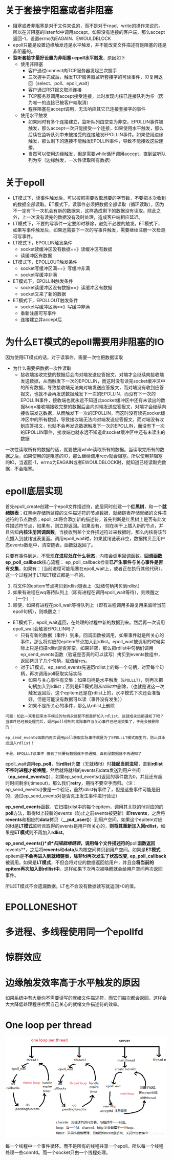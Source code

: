 # 关于套接字阻塞或者非阻塞

- 阻塞或者非阻塞是对于文件来说的，而不是对于read、write的操作来说的。所以在非阻塞的listenfd中调用accept，如果没有连接的客户端，那么accept返回-1，设置errno为EAGAIN、EWOULDBLOCK
- epoll只能是设置边缘触发还是水平触发，并不能改变文件描述符是阻塞的还是非阻塞的。
- **监听套接字最好设置为非阻塞+epoll水平触发**，原因如下
  - 使用非阻塞
    - 客户通过connect向TCP服务器发起三次握手
    - 三次握手完成后，触发TCP服务器监听套接字的可读事件，IO复用返回（select、poll、epoll_wait）
    - 客户通过RST报文取消连接
    - TCP服务器调用accept接受连接，此时发现内核已连接队列为空（因为唯一的连接已被客户端取消）
    - 程序阻塞在accept调用，无法响应其它已连接套接字的事件
  - 使用水平触发
    - 如果同时有多个连接建立，监听队列由空变为非空，EPOLLIN事件被触发，那么accept一次只能接受一个连接，如果使用水平触发，那么后续在监听队列中未被接受的连接触发EPOLLIN事件。如果使用边缘触发，那么剩下的连接不能触发EPOLLIN事件，导致不能接收这些连接。
    - 当然可以使用边缘触发，但是需要while循环调用accept，直到监听队列为空（边缘触发，一次性读取所有数据）





# 关于epoll

- LT模式下，读事件触发后，可以按照需要收取想要的字节数，不要把本次收到的数据全部读取。ET模式下，读事件必须把数据全部读取（循环读取），因为不一定有下一次机会有新的数据来，这样造成剩下的数据没有读取。除此之外，上一次没有读完的数据没有及时处理，造成客户端相应延迟。
- LT模式下，不要的写事件一定要即时移除，避免不必要的触发。ET模式下，如果写事件触发后，如果还需要下一次的写事件触发，需要继续注册一次检测可写事件。
- LT模式下，EPOLLIN触发条件
  - socket读缓冲区没有数据==》读缓冲区有数据
  - 读缓冲区有数据
- LT模式下，EPOLLOUT触发条件
  - socket写缓冲区满==》写缓冲非满
  - socket写缓冲非满
- ET模式下，EPOLLIN触发条件
  - socket读缓冲区没有数据==》读缓冲区有数据
  - socket又来了新的数据
- ET模式下，EPOLLOUT触发条件
  - socket写缓冲区满==》写缓冲非满
  - 重新注册可写事件
  - 连接建立并accept后






# 为什么ET模式的epoll需要用非阻塞的IO

因为使用ET模式的话，对于读事件，需要一次性把数据读取

- 为什么需要把数据一次性读取
  - 接收端接收完整的数据后会向对端发送应答报文，对端才会继续向接收端发送数据，从而触发下一次的EPOLLIN，而这时没有读完socket缓冲区中的所有数据，导致接收端无法向对端发送应答报文，而对端没有收到应答报文，也就不会再发送数据触发下一次的EPOLLIN，而没有下一次的EPOLLIN事件，接收端也就永远不知道此socket缓冲区中还有未读出的数据&oq=接收端接收完整的数据后会向对端发送应答报文，对端才会继续向接收端发送数据，从而触发下一次的EPOLLIN，而这时没有读完socket缓冲区中的所有数据，导致接收端无法向对端发送应答报文，而对端没有收到应答报文，也就不会再发送数据触发下一次的EPOLLIN，而没有下一次的EPOLLIN事件，接收端也就永远不知道此socket缓冲区中还有未读出的数据

一次性读取所有的数据的话，就要使用while读取所有的数据。当读取完所有的数据之后，如果使用的是阻塞的IO，那么继续调用recv就会阻塞。所以使用非阻塞的IO，当返回-1，errno为EAGAIN或者EWOULDBLOCK时，就知道已经读取完数据，不会阻塞。







# epoll底层实现

首先epoll_create创建一个epoll文件描述符，底层同时创建一个**红黑树**，和一个**就绪链表**；红黑树存储所监控的文件描述符的节点数据，就绪链表存储就绪的文件描述符的节点数据；epoll_ctl将会添加新的描述符，首先判断是红黑树上是否有此文件描述符节点，如果有，则立即返回。如果没有， 则在树干上插入新的节点，并且告知**内核注册回调函数**。当接收到某个文件描述符过来数据时，那么内核将该节点插入到就绪链表里面。调用epoll_wait时，如果就绪链表非空，数据拷贝至用户态events数组中，清空链表，函数就返回了。

只要有事件到达，不管现**在进程处在什么状态**，内核会调用回调函数。**回调函数ep_poll_callback**核心流程：
ep_poll_callback检查**已产生事件与关心事件是否有交集**，如果有：（当前进程可能阻塞在epoll_wait上，或者正在执行其他代码），这一个过程对于LT和ET模式都是一样的。

1. 将文件的epitem节点拷贝到rdlist链表上（就绪句柄拷贝到rdlist）
2. 如果有进程在wq等待队列上（即有进程在调用epoll_wait等待），则唤醒之（一个）！
3. 顺便，如果有进程在poll_wait等待队列上（即有进程调用多路复用来监听当前epoll句柄），则唤醒之！



- ET模式下，epoll_wait返回，在处理的过程中新的数据到来。然后再一次调用epoll_wait会触发EPOLLIN吗？
  - 只有有新的数据（事件）到来，回调函数被调用，如果事件就是所关心的事件，那么将对应的epitem节点加入到rdlist。epoll_wait被调用的时候实际上只是扫描rdlist是否非空，如果非空，那么把rdlist中句柄们调用ep_send_events函数（验证是否真的可以读写）拷贝到events数组中，返回拷贝了几个句柄，赋值给res。
  - 对于LT模式，ep_send_events先遍历rdlist上的每一个句柄，对弈每个句柄，再次调用poll获取实际实际
    - 如果与关心事件有交集：如果句柄是水平触发（`EPOLLLT`），则再次把句柄加入到rdlist；否则是ET模式则从rdlist中删除，（也就是说这一次触发返回后，这个epitem还是在rdlist上的，水平模式下次还会准备好，但是可能没有数据可以读（事件没有发生））
    - 如果不是所关心的事件，那么从rdlist上删除

```
问题：如此一来看起来水平模式的句柄永远都不断重新加入rdlist，这就成永远都通知了吧？ 
当事件已经被处理完后，调用poll得到的实际事件与关心事件已经无交集了，于是会被删除的！

ep_send_events函数内再次调用poll获取实际事件就是为了EPOLLLT模式而生的，防止其永远加入rdlist！

于是，EPOLLLT读事件 做到了只要有数据就不停通知，直到没数据就不再通知了
```

epoll_wait调用**ep_poll**，当**rdlist**为**空**（无就绪fd）时**挂起当前进程**，直到**rdlist不空时进程才被唤醒**。然后就将就绪的events和data发送到用户空间（**ep_send_events()**），如果ep_send_events()返回的事件数为0，并且还有超时时间剩余(jtimeout)，那么我们**retry**，期待不要空手而归。（注：ep_send_events()像是一个验证，虽然rdlist有事件了，但是这些事件可能是旧的，通过ep_send_events对是否真正发生事件进行验证）

**ep_send_events**函数，它扫描txlist中的每个epitem，调用其关联的fd对应的的**poll**方法，取得fd上较新的events（防止之前events被更新）即**revents**，之后将**revents**和相应的**data**拷贝（**__put_user()**）到用户空间。如果这个epitem对应的fd是**LT模式**监听且取得的events是用户所关心的，**则将其重新加入回rdlist**，如果是**ET模式**则不再加入**rdlist**。

 **ep_send_events()\**会\**扫描就绪链表**，调用每个文件描述符的**poll**函数返回**revents**，之后将**revents**和**data**从内核空间拷贝到用户空间。如果是**ET模式**, epitem是**不会再进入到就绪链表，除非fd再次发生了状态改变**, **ep_poll_callback**被调用。如果是**LT模式**，不但会将对应的数据返回给用户，并且会**将当前的epitem再次加入到rdllist中**。这样如果下次再次被唤醒就会给用户空间再次返回事件。

所以ET模式不会遗漏数据。LT也不会没有数据读写就返回>0的值。





# EPOLLONESHOT









# 多进程、多线程使用同一个epollfd







# 惊群效应







# 边缘触发效率高于水平触发的原因

如果系统中有大量你不需要读写的就绪文件描述符，而它们每次都会返回，这样会大大降低处理程序检索自己关心的就绪文件描述符的效率。





# One loop per thread

![img](figure/20181228105332876.png)

每一个线程中一个事件循环。而不是所有的线程共享一个epoll。所以每一个线程处理一些connfd。而一个socket只由一个线程处理。